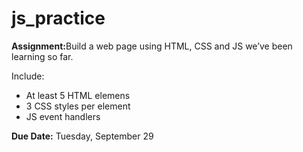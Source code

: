 # js_practice

<p><b>Assignment:</b>Build a web page using HTML, CSS and JS we’ve been learning so far.</p>
<p>Include:</p>
<ul>
<li>At least 5 HTML elemens</li>
<li>3 CSS styles per element</li>
<li>JS event handlers</li>
</ul>

<p><b>Due Date:</b> Tuesday, September 29</p>
